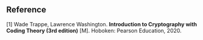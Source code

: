 ## Reference

[1] Wade Trappe, Lawrence Washington. **Introduction to Cryptography with Coding Theory (3rd edition)** [M]. Hoboken: Pearson Education, 2020.

